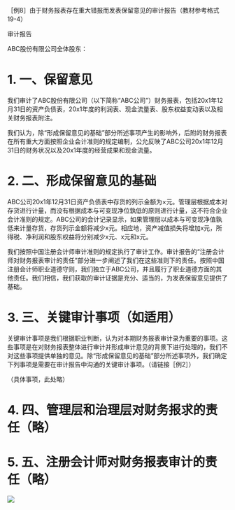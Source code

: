 ［例8］由于财务报表存在重大错报而发表保留意见的审计报告（教材参考格式19-4）

审计报告

ABC股份有限公司全体股东：

# 1. 一、保留意见

我们审计了ABC股份有限公司（以下简称“ABC公司”）财务报表，包括20x1年12月31日的资产负债表，20x1年度的利润表、现金流量表、股东权益变动表以及相关财务报表附注。

我们认为，除“形成保留意见的基础”部分所述事项产生的影响外，后附的财务报表在所有重大方面按照企业会计准则的规定编制，公允反映了ABC公司20x1年12月31日的财务状况以及20x1年度的经营成果和现金流量。

# 2. 二、形成保留意见的基础

ABC公司20x1年12月31日资产负债表中存货的列示金额为×元。管理层根据成本对存货进行计量，而没有根据成本与可变现净位孰低的原则进行计量，这不符合企业会计准则的规定。ABC公司的会计记录显示，如果管理层以成本与可变现净值孰低来计量存货，存货列示金额将减少x元。相应地，资产减值损失将增加x元，所得税、净利润和股东权益将分别减少x元、x元和x元。

我们按照中国注册会计师审计准则的规定执行了审计工作。审计报告的“注册会计师对财务报表审计的责任”部分进一步阐述了我们在这些准则下的责任。按照中国注册会计师职业道德守则，我们独立于ABC公司，并且履行了职业道德方面的其他责任。我们相信，我们获取的审计证据是充分、适当的，为发表保留意见提供了基础。

# 3. 三、关键审计事项（如适用）

关键审计事项是我们根据职业判断，认为对本期财务报表审计录为重要的事项。这些事项是在对财务报表整体进行审计并形成审计意见的背景下进行处理的，我们不对这些事项提供单独的意见。除“形成保留意见的基础”部分所述事项外，我们确定下列事项是需要在审计报告中沟通的关键审计事项。（请链接［例2］）

（具体事项，此处略）

# 4. 四、管理层和治理层对财务报求的责任（略）

# 5. 五、注册会计师对财务报表审计的责任（略）

![](media/da53c9dd9a892a5b4ac51b7a48f05c61.png)
